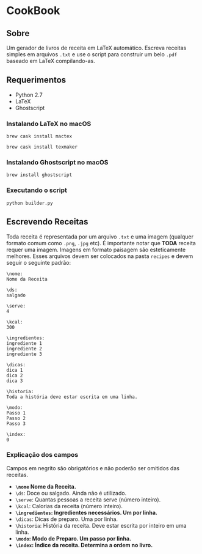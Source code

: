 # CookBook

## Sobre

Um gerador de livros de receita em LaTeX automático. Escreva receitas simples em arquivos `.txt` e use o script para construir um belo `.pdf` baseado em LaTeX compilando-as.

## Requerimentos

+ Python 2.7
+ LaTeX
+ Ghostscript

### Instalando LaTeX no macOS

`brew cask install mactex`

`brew cask install texmaker`

### Instalando Ghostscript no macOS

`brew install ghostscript`

### Executando o script

`python builder.py`

## Escrevendo Receitas

Toda receita é representada por um arquivo `.txt` e uma imagem (qualquer formato comum como `.png`, `.jpg` etc). É importante notar que __TODA__ receita requer uma imagem. Imagens em formato paisagem são esteticamente melhores. Esses arquivos devem ser colocados na pasta `recipes` e devem seguir o seguinte padrão:

```
\nome:
Nome da Receita

\ds:
salgado

\serve:
4

\kcal:
300

\ingredientes:
ingrediente 1
ingrediente 2
ingrediente 3

\dicas:
dica 1
dica 2
dica 3

\historia:
Toda a história deve estar escrita em uma linha.

\modo:
Passo 1
Passo 2
Passo 3

\index:
0
```

### Explicação dos campos

Campos em negrito são obrigatórios e não poderão ser omitidos das receitas.

+ __`\nome` Nome da Receita.__ 
+ `\ds`: Doce ou salgado. Ainda não é utilizado.
+ `\serve`: Quantas pessoas a receita serve (número inteiro).
+ `\kcal`: Calorias da receita (número inteiro).
+ __`\ingredientes`: Ingredientes necessários. Um por linha.__
+ `\dicas`: Dicas de preparo. Uma por linha.
+ `\historia`: História da receita. Deve estar escrita por inteiro em uma linha.
+ __`\modo`: Modo de Preparo. Um passo por linha.__
+ __`\index`: Índice da receita. Determina a ordem no livro.__
